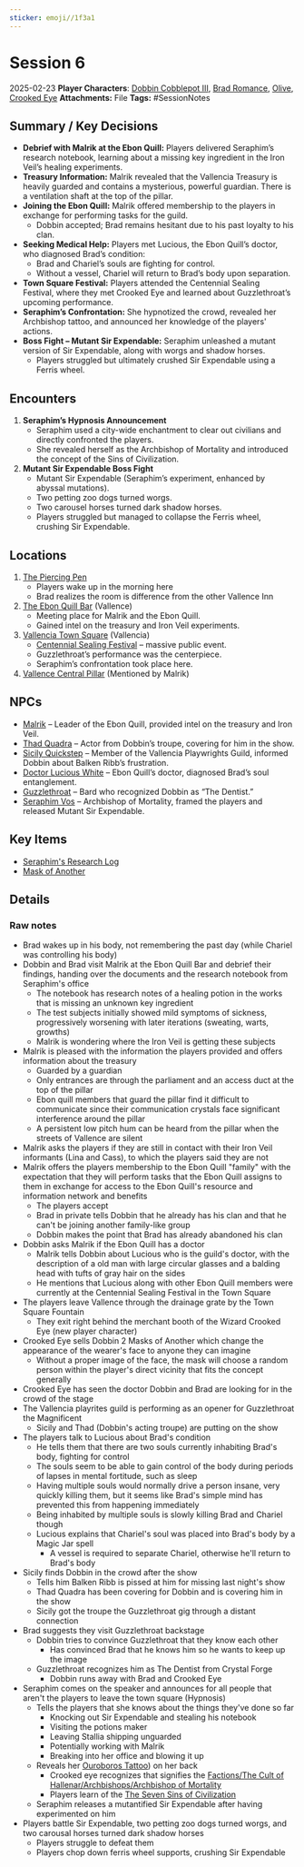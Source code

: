 ```yaml
---
sticker: emoji//1f3a1
---
```


# Session 6

2025-02-23
**Player Characters**:  [Dobbin Cobblepot III](/players/dobbin-cobblepot-iii/dobbin-cobblepot-iii), [Brad Romance](/players/brad-romance/brad-romance), [Olive](/players/olive/olive), [Crooked Eye](/players/crooked-eye/crooked-eye)
**Attachments:** File
**Tags:** #SessionNotes

## Summary / Key Decisions

* **Debrief with Malrik at the Ebon Quill:** Players delivered Seraphim’s research notebook, learning about a missing key ingredient in the Iron Veil’s healing experiments.
* **Treasury Information:** Malrik revealed that the Vallencia Treasury is heavily guarded and contains a mysterious, powerful guardian. There is a ventilation shaft at the top of the pillar.
* **Joining the Ebon Quill:** Malrik offered membership to the players in exchange for performing tasks for the guild.
  * Dobbin accepted; Brad remains hesitant due to his past loyalty to his clan.
* **Seeking Medical Help:** Players met Lucious, the Ebon Quill’s doctor, who diagnosed Brad’s condition:
  * Brad and Chariel’s souls are fighting for control.
  * Without a vessel, Chariel will return to Brad’s body upon separation.
* **Town Square Festival:** Players attended the Centennial Sealing Festival, where they met Crooked Eye and learned about Guzzlethroat’s upcoming performance.
* **Seraphim’s Confrontation:** She hypnotized the crowd, revealed her Archbishop tattoo, and announced her knowledge of the players' actions.
* **Boss Fight – Mutant Sir Expendable:** Seraphim unleashed a mutant version of Sir Expendable, along with worgs and shadow horses.
  * Players struggled but ultimately crushed Sir Expendable using a Ferris wheel.

## Encounters

1. **Seraphim’s Hypnosis Announcement**
   * Seraphim used a city-wide enchantment to clear out civilians and directly confronted the players.
   * She revealed herself as the Archbishop of Mortality and introduced the concept of the Sins of Civilization.
1. **Mutant Sir Expendable Boss Fight**
   * Mutant Sir Expendable (Seraphim’s experiment, enhanced by abyssal mutations).
   * Two petting zoo dogs turned worgs.
   * Two carousel horses turned dark shadow horses.
   * Players struggled but managed to collapse the Ferris wheel, crushing Sir Expendable.

## Locations

1. [The Piercing Pen](/places/kingdom-of-minthar/vallence/the-piercing-pen/the-piercing-pen)
   * Players wake up in the morning here
   * Brad realizes the room is difference from the other Vallence Inn
1. [The Ebon Quill Bar](/places/kingdom-of-minthar/vallence/the-ebon-quill-bar/the-ebon-quill-bar) (Vallence)
   * Meeting place for Malrik and the Ebon Quill.
   * Gained intel on the treasury and Iron Veil experiments.
1. [Vallencia Town Square](/places/kingdom-of-minthar/vallencia/vallencia-town-square/vallencia-town-square) (Vallencia)
   * [Centennial Sealing Festival](/plotlines/history-of-vallencia/centennial-sealing-festival) – massive public event.
   * Guzzlethroat’s performance was the centerpiece.
   * Seraphim’s confrontation took place here.
1. [Vallence Central Pillar](/places/kingdom-of-minthar/vallence/vallence-central-pillar/vallence-central-pillar) (Mentioned by Malrik)

## NPCs

* [Malrik](/npcs/vallence-npcs/ebon-quill-npcs/malrik/malrik) – Leader of the Ebon Quill, provided intel on the treasury and Iron Veil.
* [Thad Quadra](/npcs/vallencia-npcs/misc-vallencia-npcs/thad-quadra/thad-quadra) – Actor from Dobbin’s troupe, covering for him in the show.
* [Sicily Quickstep](/npcs/vallencia-npcs/vallencia-core-npcs/sicily-quickstep/sicily-quickstep) – Member of the Vallencia Playwrights Guild, informed Dobbin about Balken Ribb’s frustration.
* [Doctor Lucious White](/npcs/vallence-npcs/ebon-quill-npcs/doctor-lucious-white/doctor-lucious-white) – Ebon Quill’s doctor, diagnosed Brad’s soul entanglement.
* [Guzzlethroat](/npcs/vallencia-npcs/vallencia-core-npcs/guzzlethroat-the-magnificent/guzzlethroat-the-magnificent) – Bard who recognized Dobbin as “The Dentist.”
* [Seraphim Vos](/npcs/vallence-npcs/iron-veil-npcs/seraphim-vos/seraphim-vos) – Archbishop of Mortality, framed the players and released Mutant Sir Expendable.

## Key Items

* [Seraphim's Research Log](/items/key-items/seraphims-research-log)
* [Mask of Another](/items/armor-and-clothing/mask-of-another)

## Details

### Raw notes

* Brad wakes up in his body, not remembering the past day (while Chariel was controlling his body)
* Dobbin and Brad visit Malrik at the Ebon Quill Bar and debrief their findings, handing over the documents and the research notebook from Seraphim's office
  * The notebook has research notes of a healing potion in the works that is missing an unknown key ingredient
  * The test subjects initially showed mild symptoms of sickness, progressively worsening with later iterations (sweating, warts, growths)
  * Malrik is wondering where the Iron Veil is getting these subjects
* Malrik is pleased with the information the players provided and offers information about the treasury
  * Guarded by a guardian
  * Only entrances are through the parliament and an access duct at the top of the pillar
  * Ebon quill members that guard the pillar find it difficult to communicate since their communication crystals face significant interference around the pillar
  * A persistent low pitch hum can be heard from the pillar when the streets of Vallence are silent
* Malrik asks the players if they are still in contact with their Iron Veil informants (Lina and Cass), to which the players said they are not
* Malrik offers the players membership to the Ebon Quill "family" with the expectation that they will perform tasks that the Ebon Quill assigns to them in exchange for access to the Ebon Quill's resource and information network and benefits
  * The players accept
  * Brad in private tells Dobbin that he already has his clan and that he can't be joining another family-like group
  * Dobbin makes the point that Brad has already abandoned his clan
* Dobbin asks Malrik if the Ebon Quill has a doctor
  * Malrik tells Dobbin about Lucious who is the guild's doctor, with the description of a old man with large circular glasses and a balding head with tufts of gray hair on the sides
  * He mentions that Lucious along with other Ebon Quill members were currently at the Centennial Sealing Festival in the Town Square
* The players leave Vallence through the drainage grate by the Town Square Fountain
  * They exit right behind the merchant booth of the Wizard Crooked Eye (new player character)
* Crooked Eye sells Dobbin 2 Masks of Another which change the appearance of the wearer's face to anyone they can imagine
  * Without a proper image of the face, the mask will choose a random person within the player's direct vicinity that fits the concept generally
* Crooked Eye has seen the doctor Dobbin and Brad are looking for in the crowd of the stage
* The Vallencia playrites guild is performing as an opener for Guzzlethroat the Magnificent
  * Sicily and Thad (Dobbin's acting troupe) are putting on the show
* The players talk to Lucious about Brad's condition
  * He tells them that there are two souls currently inhabiting Brad's body, fighting for control
  * The souls seem to be able to gain control of the body during periods of lapses in mental fortitude, such as sleep
  * Having multiple souls would normally drive a person insane, very quickly killing them, but it seems like Brad's simple mind has prevented this from happening immediately
  * Being inhabited by multiple souls is slowly killing Brad and Chariel though
  * Lucious explains that Chariel's soul was placed into Brad's body by a Magic Jar spell
    * A vessel is required to separate Chariel, otherwise he'll return to Brad's body
* Sicily finds Dobbin in the crowd after the show
  * Tells him Balken Ribb is pissed at him for missing last night's show
  * Thad Quadra has been covering for Dobbin and is covering him in the show
  * Sicily got the troupe the Guzzlethroat gig through a distant connection
* Brad suggests they visit Guzzlethroat backstage
  * Dobbin tries to convince Guzzlethroat that they know each other
    * Has convinced Brad that he knows him so he wants to keep up the image
  * Guzzlethroat recognizes him as The Dentist from Crystal Forge
    * Dobbin runs away with Brad and Crooked Eye
* Seraphim comes on the speaker and announces for all people that aren't the players to leave the town square (Hypnosis)
  * Tells the players that she knows about the things they've done so far
    * Knocking out Sir Expendable and stealing his notebook
    * Visiting the potions maker
    * Leaving Stallia shipping unguarded
    * Potentially working with Malrik
    * Breaking into her office and blowing it up
  * Reveals her [Ouroboros Tattoo](/factions/the-cult-of-hallenar/archbishop-marks/ouroboros-tattoo)) on her back
    * Crooked eye recognizes that signifies the [Factions/The Cult of Hallenar/Archbishops/Archbishop of Mortality](/factions/the-cult-of-hallenar/archbishops/archbishop-of-mortality)
    * Players learn of the [The Seven Sins of Civilization](/factions/the-cult-of-hallenar/the-seven-sins-of-civilization/the-seven-sins-of-civilization)
  * Seraphim releases a mutantified Sir Expendable after having experimented on him
* Players battle Sir Expendable, two petting zoo dogs turned worgs, and two carousal horses turned dark shadow horses
  * Players struggle to defeat them
  * Players chop down ferris wheel supports, crushing Sir Expendable
